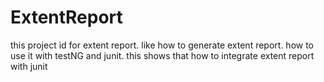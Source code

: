 # ExtentReport
this project id for extent report.
like how to generate extent report.
how to use it with testNG and junit.
this shows that how to integrate extent report with junit